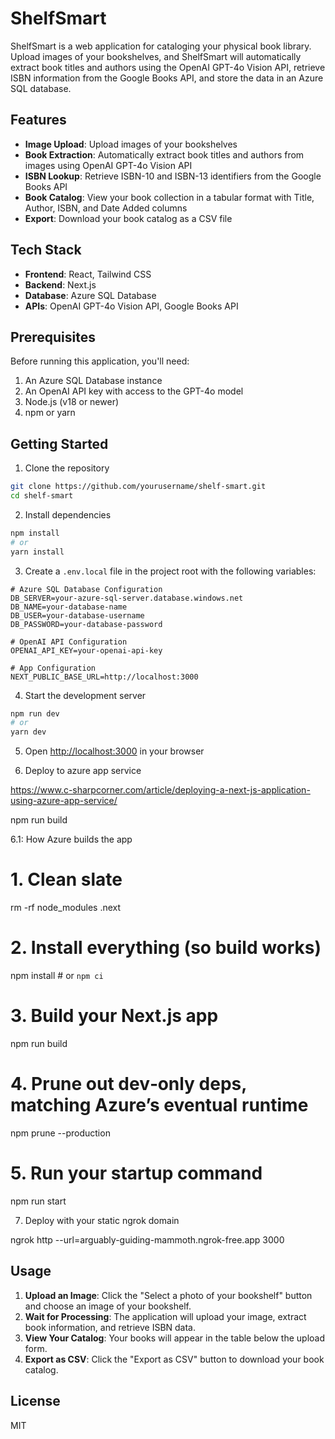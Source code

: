 # ShelfSmart

ShelfSmart is a web application for cataloging your physical book library. Upload images of your bookshelves, and ShelfSmart will automatically extract book titles and authors using the OpenAI GPT-4o Vision API, retrieve ISBN information from the Google Books API, and store the data in an Azure SQL database.

## Features

- **Image Upload**: Upload images of your bookshelves
- **Book Extraction**: Automatically extract book titles and authors from images using OpenAI GPT-4o Vision API
- **ISBN Lookup**: Retrieve ISBN-10 and ISBN-13 identifiers from the Google Books API
- **Book Catalog**: View your book collection in a tabular format with Title, Author, ISBN, and Date Added columns
- **Export**: Download your book catalog as a CSV file

## Tech Stack

- **Frontend**: React, Tailwind CSS
- **Backend**: Next.js
- **Database**: Azure SQL Database
- **APIs**: OpenAI GPT-4o Vision API, Google Books API

## Prerequisites

Before running this application, you'll need:

1. An Azure SQL Database instance
2. An OpenAI API key with access to the GPT-4o model
3. Node.js (v18 or newer)
4. npm or yarn

## Getting Started

1. Clone the repository

```bash
git clone https://github.com/yourusername/shelf-smart.git
cd shelf-smart
```

2. Install dependencies

```bash
npm install
# or
yarn install
```

3. Create a `.env.local` file in the project root with the following variables:

```env
# Azure SQL Database Configuration
DB_SERVER=your-azure-sql-server.database.windows.net
DB_NAME=your-database-name
DB_USER=your-database-username
DB_PASSWORD=your-database-password

# OpenAI API Configuration
OPENAI_API_KEY=your-openai-api-key

# App Configuration
NEXT_PUBLIC_BASE_URL=http://localhost:3000
```

4. Start the development server

```bash
npm run dev
# or
yarn dev
```

5. Open [http://localhost:3000](http://localhost:3000) in your browser

6. Deploy to azure app service 

https://www.c-sharpcorner.com/article/deploying-a-next-js-application-using-azure-app-service/

npm run build

6.1: How Azure builds the app
# 1. Clean slate
rm -rf node_modules .next

# 2. Install everything (so build works)
npm install            # or `npm ci`

# 3. Build your Next.js app
npm run build

# 4. Prune out dev‑only deps, matching Azure’s eventual runtime
npm prune --production

# 5. Run your startup command
npm run start

7. Deploy with your static ngrok domain

ngrok http --url=arguably-guiding-mammoth.ngrok-free.app 3000

## Usage

1. **Upload an Image**: Click the "Select a photo of your bookshelf" button and choose an image of your bookshelf.
2. **Wait for Processing**: The application will upload your image, extract book information, and retrieve ISBN data.
3. **View Your Catalog**: Your books will appear in the table below the upload form.
4. **Export as CSV**: Click the "Export as CSV" button to download your book catalog.

## License

MIT
